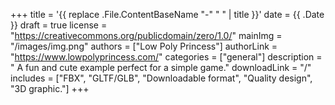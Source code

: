 +++
title = '{{ replace .File.ContentBaseName "-" " " | title }}'
date = {{ .Date }}
draft = true
license = "https://creativecommons.org/publicdomain/zero/1.0/"
mainImg = "/images/img.png"
authors = ["Low Poly Princess"]
authorLink = "https://www.lowpolyprincess.com/"
categories = ["general"]
description = " A fun and cute example perfect for a simple game."
downloadLink = "/"
includes = ["FBX", "GLTF/GLB", "Downloadable format", "Quality design", "3D graphic."]
+++